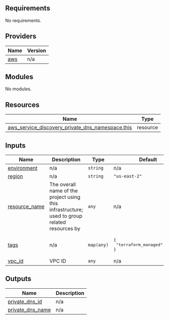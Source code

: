 <!-- BEGIN_TF_DOCS -->
## Requirements

No requirements.

## Providers

| Name | Version |
|------|---------|
| <a name="provider_aws"></a> [aws](#provider\_aws) | n/a |

## Modules

No modules.

## Resources

| Name | Type |
|------|------|
| [aws_service_discovery_private_dns_namespace.this](https://registry.terraform.io/providers/hashicorp/aws/latest/docs/resources/service_discovery_private_dns_namespace) | resource |

## Inputs

| Name | Description | Type | Default | Required |
|------|-------------|------|---------|:--------:|
| <a name="input_environment"></a> [environment](#input\_environment) | n/a | `string` | n/a | yes |
| <a name="input_region"></a> [region](#input\_region) | n/a | `string` | `"us-east-2"` | no |
| <a name="input_resource_name"></a> [resource\_name](#input\_resource\_name) | The overall name of the project using this infrastructure; used to group related resources by | `any` | n/a | yes |
| <a name="input_tags"></a> [tags](#input\_tags) | n/a | `map(any)` | <pre>{<br>  "terraform_managed": "true"<br>}</pre> | no |
| <a name="input_vpc_id"></a> [vpc\_id](#input\_vpc\_id) | VPC ID | `any` | n/a | yes |

## Outputs

| Name | Description |
|------|-------------|
| <a name="output_private_dns_id"></a> [private\_dns\_id](#output\_private\_dns\_id) | n/a |
| <a name="output_private_dns_name"></a> [private\_dns\_name](#output\_private\_dns\_name) | n/a |
<!-- END_TF_DOCS -->    